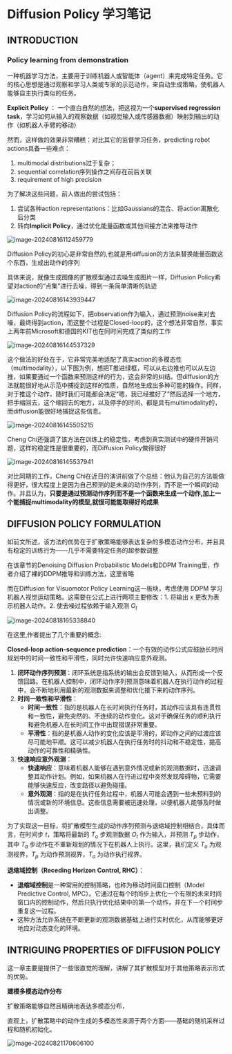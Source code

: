 # Diffusion Policy 学习笔记

## INTRODUCTION

### Policy learning from demonstration

一种机器学习方法，主要用于训练机器人或智能体（agent）来完成特定任务。它的核心思想是通过观察和学习人类或专家的示范动作，来自动生成策略，使机器人能够自主执行类似的任务。

**Explicit Policy** ： 一个直白自然的想法，把这视为一个**supervised regression task**，学习如何从输入的观察数据（如视觉输入或传感器数据）映射到输出的动作（如机器人手臂的移动）

然而，这样做的效果非常糟糕：对比其它的监督学习任务，predicting robot actions具备一些难点：

1. multimodal distributions过于复杂；
2. sequential correlation序列操作之间存在前后关联
3. requirement of high precision

为了解决这些问题，前人做出的尝试包括：

1. 尝试各种action representations：比如Gaussians的混合、将action离散化后分类
2. 转向**Implicit Policy**，通过优化能量函数或其他间接方法来推导动作

![image-20240816112459779](D:\clash\image-20240816112459779.png)

Diffusion Policy的初心是非常自然的,也就是用diffusion的方法来替换能量函数这个东西，生成出动作的序列

具体来说，就像生成图像的扩散模型通过去噪生成图片一样，Diffusion Policy希望对action的“点集”进行去噪，得到一条简单清晰的轨迹

![image-20240816143939447](D:\clash\image-20240816143939447.png)

Diffusion Policy的流程如下，把observation作为输入，通过预测noise来对去噪，最终得到action，而这整个过程是Closed-loop的，这个想法非常自然，事实上两年前Microsoft和德国的KIT也在同时间完成了类似的工作

![image-20240816144537329](D:\clash\image-20240816144537329.png)

这个做法的好处在于，它非常完美地适配了真实action的多模态性（multimodality），以下图为例，想把T推进绿框，可以从右边推也可以从左边推，如果要通过一个函数来预测这样的行为，这会非常的纠结。但diffusion的方法就能很好地从示范中捕捉到这样的性质，自然地生成出多种可能的操作。同样，对于推这个动作，随时我们可能都会决定“嗯，我已经推好了”然后选择一个地方，把手缩回去，这个缩回去的地方，以及停手的时间，都是具有multimodality的，而diffusion能很好地捕捉这些信息。

![image-20240816145505215](D:\clash\image-20240816145505215.png)

Cheng Chi还强调了该方法在训练上的稳定性，考虑到真实测试中的硬件开销问题，这样的稳定性是很重要的，而Diffusion Policy做得很好

![image-20240816145537941](D:\clash\image-20240816145537941.png)

对比同期的工作，Cheng Chi在近日的演讲前做了个总结：他认为自己的方法能做得更好，很大程度上是因为自己预测的是未来的动作序列，而不是一个瞬间的动作。并且认为，**只要是通过预测动作序列而不是一个函数来生成一个动作,加上一个能捕捉multimodality的模型,就很可能能取得好的成果**



## DIFFUSION POLICY FORMULATION

如前文所述，该方法的优势在于扩散策略能够表达复杂的多模态动作分布，并且具有稳定的训练行为——几乎不需要特定任务的超参数调整

在该章节的Denoising Diffusion Probabilistic Models和DDPM Training里，作者介绍了裸的DDPM推导和训练方法，这里省略

而在Diffusion for Visuomotor Policy Learning这一板块，考虑使用 DDPM 学习机器人视觉运动策略。这需要在公式上进行两项主要修改：1. 将输出 x 更改为表示机器人动作。2. 使去噪过程依赖于输入观测 $O_t$

![image-20240818165338840](D:\clash\image-20240818165338840.png)

在这里,作者提出了几个重要的概念:

**Closed-loop action-sequence prediction**：一个有效的动作公式应鼓励长时间规划中的时间一致性和平滑性，同时允许快速响应意外观测。

1. **闭环动作序列预测**：闭环系统是指系统的输出会反馈到输入，从而形成一个反馈回路。在机器人控制中，闭环动作序列预测意味着机器人在执行动作的过程中，会不断地利用最新的观测数据来调整和优化接下来的动作序列。
2. **时间一致性和平滑性**：
   - **时间一致性**：指的是机器人在长时间执行任务时，其动作应该具有连贯性和一致性，避免突然的、不连续的动作变化。这对于确保任务的顺利执行和避免机器人在长时间工作中出现错误非常重要。
   - **平滑性**：指的是机器人动作的变化应该是平滑的，即动作之间的过渡应该尽可能地平顺。这可以减少机器人在执行任务时的抖动和不稳定性，提高动作的可靠性和精确性。
3. **快速响应意外观测**：
   - **快速响应**：意味着机器人能够在遇到意外情况或新的观测数据时，迅速调整其动作计划。例如，如果机器人在行进过程中突然发现障碍物，它需要能够快速反应，改变路径以避免碰撞。
   - **意外观测**：指的是在执行任务过程中，机器人可能会遇到一些未预料到的情况或新的环境信息。这些信息需要被迅速处理，以便机器人能够及时做出调整。

为了实现这一目标，将扩散模型生成的动作序列预测与退缩域控制相结合，具体而言，在时间步 $t$，策略将最新的 $T_o$ 步观测数据 $O_t$ 作为输入，并预测 $T_p$ 步动作，其中 $T_a$ 步动作在不重新规划的情况下在机器人上执行。这里，我们定义 $T_o$ 为观测视界，$T_p$ 为动作预测视界，$T_a$ 为动作执行视界。

**退缩域控制（Receding Horizon Control, RHC）**：

- **退缩域控制**是一种常用的控制策略，也称为移动时间窗口控制（Model Predictive Control, MPC）。它通过在每个时间步上优化一个有限的未来时间窗口内的控制动作，然后只执行优化结果中的第一个动作，并在下一个时间步重复这一过程。
- 这种方法允许系统在不断更新的观测数据基础上进行实时优化，从而能够更好地应对动态变化的环境。



## INTRIGUING PROPERTIES OF DIFFUSION POLICY

这一章主要是提供了一些很直觉的理解，讲解了其扩散模型对于其他策略表示形式的优势。

**建模多模态动作分布**

扩散策略能够自然且精确地表达多模态分布，

直观上，扩散策略中的动作生成的多模态性来源于两个方面——基础的随机采样过程和随机初始化。

![image-20240821170606100](D:\clash\image-20240821170606100.png)
